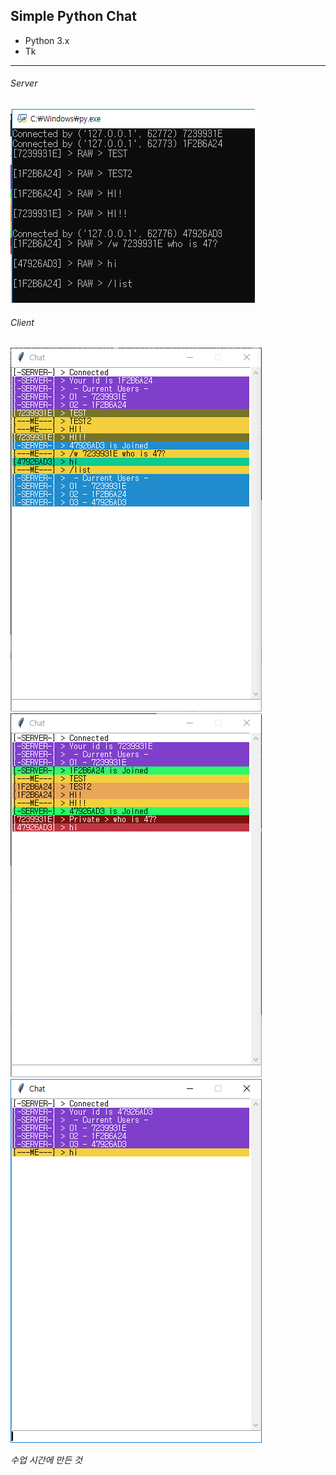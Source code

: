 ## Simple Python Chat

- Python 3.x
- Tk

***

###### Server
![Server](screenshots/image-server.png)

###### Client
![Client-A](screenshots/image-client-A.png) ![Client-B](screenshots/image-client-B.PNG) ![Client-C](screenshots/image-client-C.PNG)

*수업 시간에 만든 것*
